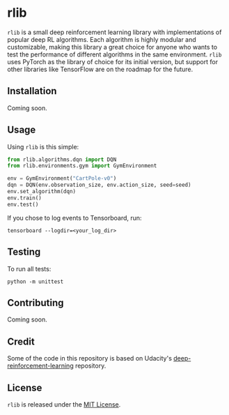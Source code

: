 # rlib

`rlib` is a small deep reinforcement learning library with implementations of popular deep RL algorithms. Each algorithm is highly modular and customizable, making this library a great choice for anyone who wants to test the performance of different algorithms in the same environment. `rlib` uses PyTorch as the library of choice for its initial version, but support for other libraries like TensorFlow are on the roadmap for the future.

## Installation

Coming soon.

## Usage

Using `rlib` is this simple:

```python
from rlib.algorithms.dqn import DQN
from rlib.environments.gym import GymEnvironment

env = GymEnvironment("CartPole-v0")
dqn = DQN(env.observation_size, env.action_size, seed=seed)
env.set_algorithm(dqn)
env.train()
env.test()
```

If you chose to log events to Tensorboard, run:

```
tensorboard --logdir=<your_log_dir>
```

## Testing

To run all tests:

```
python -m unittest
```

## Contributing

Coming soon.

## Credit

Some of the code in this repository is based on Udacity's [deep-reinforcement-learning](https://github.com/udacity/deep-reinforcement-learning) repository.

## License

`rlib` is released under the [MIT License](https://github.com/MarcioPorto/rlib/blob/master/LICENSE.md).